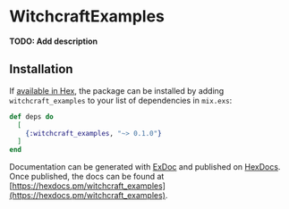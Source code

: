 # WitchcraftExamples

**TODO: Add description**

## Installation

If [available in Hex](https://hex.pm/docs/publish), the package can be installed
by adding `witchcraft_examples` to your list of dependencies in `mix.exs`:

```elixir
def deps do
  [
    {:witchcraft_examples, "~> 0.1.0"}
  ]
end
```

Documentation can be generated with [ExDoc](https://github.com/elixir-lang/ex_doc)
and published on [HexDocs](https://hexdocs.pm). Once published, the docs can
be found at [https://hexdocs.pm/witchcraft_examples](https://hexdocs.pm/witchcraft_examples).

